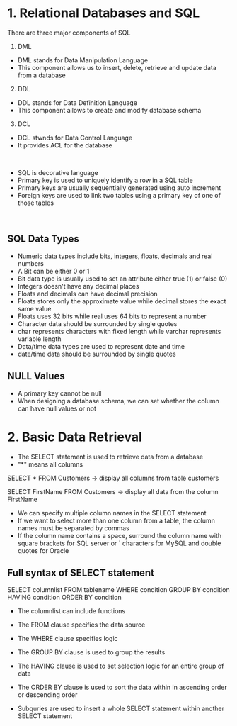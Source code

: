 
# 1. Relational Databases and SQL

There are three major components of SQL
1. DML
- DML stands for Data Manipulation Language
- This component allows us to insert, delete, retrieve and update data from a database
2. DDL
- DDL stands for Data Definition Language
- This component allows to create and modify database schema
3. DCL
- DCL stwnds for Data Control Language
- It provides ACL for the database
<br />

- SQL is decorative language
- Primary key is used to uniquely identify a row in a SQL table
- Primary keys are usually sequentially generated using auto increment
- Foreign keys are used to link two tables using a primary key of one of those tables
<br />

## SQL Data Types
- Numeric data types include bits, integers, floats, decimals and real numbers
- A Bit can be either 0 or 1
- Bit data type is usually used to set an attribute either true (1) or false (0)
- Integers doesn't have any decimal places
- Floats and decimals can have decimal precision
- Floats stores only the approximate value while decimal stores the exact same value
- Floats uses 32 bits while real uses 64 bits to represent a number
- Character data should be surrounded by single quotes
- char represents characters with fixed length while varchar represents variable length 
- Data/time data types are used to represent date and time
- date/time data should be surrounded by single quotes

## NULL Values
- A primary key cannot be null
- When designing a database schema, we can set whether the column can have null values or not

# 2. Basic Data Retrieval
- The SELECT statement is used to retrieve data from a database
- "*" means all columns

SELECT * FROM Customers -> display all columns from table customers

SELECT FirstName FROM Customers -> display all data from the column FirstName

- We can specify multiple column names in the SELECT statement
- If we want to select more than one column from a table, the column names must be separated by commas
- If the column name contains a space, surround the column name with square brackets for SQL server or ` characters for MySQL and double quotes for Oracle

## Full syntax of SELECT statement
SELECT columnlist 
FROM tablename
WHERE condition
GROUP BY condition
HAVING condition
ORDER BY condition
- The columnlist can include functions
- The FROM clause specifies the data source
- The WHERE clause specifies logic
- The GROUP BY clause is used to group the results
- The HAVING clause is used to set selection logic for an entire group of data
- The ORDER BY clause is used to sort the data within in ascending order or descending order

- Subquries are used to insert a whole SELECT statement within another SELECT statement
